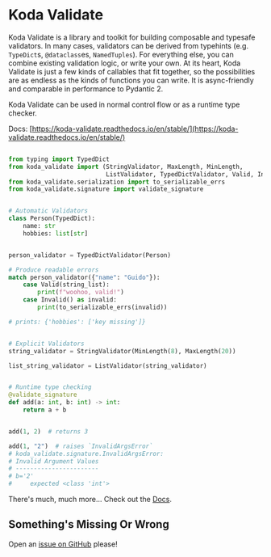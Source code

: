 # Koda Validate

Koda Validate is a library and toolkit for building composable and typesafe validators. In many cases,
validators can be derived from typehints (e.g. `TypeDict`s, `@dataclass`es, `NamedTuples`). For everything else, you can 
combine existing validation logic, or write your own. At its heart, Koda Validate is just a few kinds of
callables that fit together, so the possibilities are as endless as the kinds of functions 
you can write. It is async-friendly and comparable in performance to Pydantic 2.

Koda Validate can be used in normal control flow or as a runtime type checker.

Docs: [https://koda-validate.readthedocs.io/en/stable/](https://koda-validate.readthedocs.io/en/stable/)

```python

from typing import TypedDict
from koda_validate import (StringValidator, MaxLength, MinLength,
                           ListValidator, TypedDictValidator, Valid, Invalid)
from koda_validate.serialization import to_serializable_errs
from koda_validate.signature import validate_signature


# Automatic Validators
class Person(TypedDict):
    name: str
    hobbies: list[str]


person_validator = TypedDictValidator(Person)

# Produce readable errors
match person_validator({"name": "Guido"}):
    case Valid(string_list):
        print(f"woohoo, valid!")
    case Invalid() as invalid:
        print(to_serializable_errs(invalid))

# prints: {'hobbies': ['key missing']}


# Explicit Validators
string_validator = StringValidator(MinLength(8), MaxLength(20))

list_string_validator = ListValidator(string_validator)


# Runtime type checking
@validate_signature
def add(a: int, b: int) -> int:
    return a + b


add(1, 2)  # returns 3

add(1, "2")  # raises `InvalidArgsError`
# koda_validate.signature.InvalidArgsError:
# Invalid Argument Values
# -----------------------
# b='2'
#     expected <class 'int'>

```

There's much, much more... Check out the [Docs](https://koda-validate.readthedocs.io/en/stable/).


## Something's Missing Or Wrong 
Open an [issue on GitHub](https://github.com/keithasaurus/koda-validate/issues) please!
